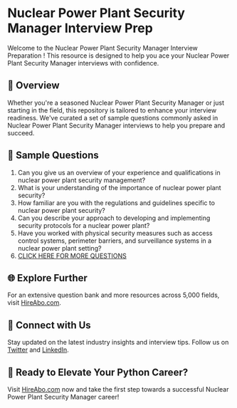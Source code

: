 # Nuclear Power Plant Security Manager Interview Prep

Welcome to the Nuclear Power Plant Security Manager Interview Preparation ! This resource is designed to help you ace your Nuclear Power Plant Security Manager interviews with confidence.

## 🚀 Overview

Whether you're a seasoned Nuclear Power Plant Security Manager or just starting in the field, this repository is tailored to enhance your interview readiness. We've curated a set of sample questions commonly asked in Nuclear Power Plant Security Manager interviews to help you prepare and succeed.

## 📝 Sample Questions

1. Can you give us an overview of your experience and qualifications in nuclear power plant security management?
2. What is your understanding of the importance of nuclear power plant security?
3. How familiar are you with the regulations and guidelines specific to nuclear power plant security?
4. Can you describe your approach to developing and implementing security protocols for a nuclear power plant?
5. Have you worked with physical security measures such as access control systems, perimeter barriers, and surveillance systems in a nuclear power plant setting?
6. [CLICK HERE FOR MORE QUESTIONS](https://hireabo.com/job/20_3_32/Nuclear%20Power%20Plant%20Security%20Manager)

## 🌐 Explore Further

For an extensive question bank and more resources across 5,000 fields, visit [HireAbo.com](https://www.hireabo.com).

## 📱 Connect with Us

Stay updated on the latest industry insights and interview tips. Follow us on [Twitter](https://twitter.com/hireabo) and [LinkedIn](https://www.linkedin.com/in/hire-abo-3609972a8/).

## 🚀 Ready to Elevate Your Python Career?

Visit [HireAbo.com](https://www.hireabo.com) now and take the first step towards a successful Nuclear Power Plant Security Manager career!